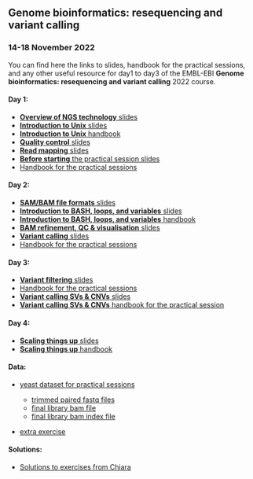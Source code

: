 ## Genome bioinformatics: resequencing and variant calling  
### 14-18 November 2022  

You can find here the links to slides, handbook for the practical sessions, 
and any other useful resource for day1 to day3 of the EMBL-EBI 
**Genome bioinformatics: resequencing and variant calling** 
2022 course.  

#### Day 1:  

* [**Overview of NGS technology** slides](https://docs.google.com/presentation/d/1CfMusrKkOxgPK6V93ZzRMqb_ilueGOAzaTnnkhah7_Y/edit?usp=sharing)  
* [**Introduction to Unix** slides](https://drive.google.com/file/d/1s23lYQJla4LL3rg85eYSI9YatEohGkF2/view?usp=sharing)  
* [**Introduction to Unix** handbook](https://github.com/krother/bash_tutorial/blob/master/README.md)  
* [**Quality control** slides](https://docs.google.com/presentation/d/1XfDMpLkt14B9zowgpEV9OqD6IRaRO-VK4FCIzIaFiPA/edit#slide=id.p40)  
* [**Read mapping** slides](https://docs.google.com/presentation/d/1tH-8Wvjkn37g675mX_MyAeBxBMu-BSSOCX9_LhWh6tM/edit#slide=id.gbcd35d3714_0_1573)  
* [**Before starting** the practical session slides](https://docs.google.com/presentation/d/16y2c39O7QJTOXrfVVFb77204x13e0yrUtUw8P9rUt5Q/edit?usp=sharing)  
* [Handbook for the practical sessions](https://github.com/cbatini/training_materials/blob/main/EBI_NGS_Nov2022/days1_3_mapping_variant_calling_handbook_Nov2022.md)  
  
#### Day 2:  

* [**SAM/BAM file formats** slides](https://docs.google.com/presentation/d/18EsQqkgI0QnU_DGX3X7d43kj3f9fTCYXQOBtLH87688/edit?usp=sharing)    
* [**Introduction to BASH, loops, and variables** slides](https://drive.google.com/file/d/1J7N_kL47UuCyMDmEqzxWV3M7JdK1lyWo/view?usp=share_link)  
* [**Introduction to BASH, loops, and variables** handbook](https://drive.google.com/file/d/1M6xogZVUdmj_LYbgl3fvTys1S2BBstS-/view?usp=sharing)  
* [**BAM refinement, QC & visualisation** slides](https://docs.google.com/presentation/d/18EsQqkgI0QnU_DGX3X7d43kj3f9fTCYXQOBtLH87688/edit?usp=sharing)  
* [**Variant calling** slides](https://docs.google.com/presentation/d/1QboG7Oxv2Hv2CjajVKNRS5TkB76aefiUKH97I8BOUYM/edit?usp=sharing)   
* [Handbook for the practical sessions](https://github.com/cbatini/training_materials/blob/main/EBI_NGS_Nov2022/days1_3_mapping_variant_calling_handbook_Nov2022.md)  

#### Day 3:  

* [**Variant filtering** slides](https://docs.google.com/presentation/d/1QboG7Oxv2Hv2CjajVKNRS5TkB76aefiUKH97I8BOUYM/edit?usp=sharing)   
* [Handbook for the practical sessions](https://github.com/cbatini/training_materials/blob/main/EBI_NGS_Nov2022/days1_3_mapping_variant_calling_handbook_Nov2022.md)  
* [**Variant calling SVs & CNVs** slides](https://docs.google.com/presentation/d/1_mAS3vU08wEniObk5N6tndym2NEtL8JFNRiQ-gNkP3A/edit?usp=share_link)  
* [**Variant calling SVs & CNVs** handbook for the practical session](https://docs.google.com/document/d/1I33hU5T-zkVgXE5EwwWa0uJSSfJ-lbTRl8qWJ5Js-Ng/edit?usp=share_link)  

#### Day 4:  

* [**Scaling things up** slides](https://docs.google.com/presentation/d/1yqNiX9SYAP4Vp94fleayh-BbbxFOUhcQ/edit?usp=sharing&ouid=110304472558688375056&rtpof=true&sd=true)  
* [**Scaling things up** handbook](https://github.com/seanlaidlaw/EBI-Bioinformatics-course-Scaling_things_up)  


#### Data:  

* [yeast dataset for practical sessions](https://drive.google.com/file/d/1JlfiNTWTsCjn1WsL5e1F32oJX9MKl1Yw/view?usp=share_link)  
	+ [trimmed paired fastq files](https://drive.google.com/file/d/1qk03tuGBv3JMJninSCumK4NPtn4_eSaN/view?usp=sharing)  
	+ [final library bam file](https://drive.google.com/file/d/1gjPlPUGjYb4djLgDUkz3_JasN8ya1IUJ/view?usp=sharing)  
	+ [final library bam index file](https://drive.google.com/file/d/1u7qTMsVF-RBHG2nD8EbKaDosLMIkeaYv/view?usp=sharing)  

* [extra exercise](https://drive.google.com/file/d/16b48OPq-uKcs1tLlPEjpn-qvVrkMu7dO/view?usp=share_link)  

#### Solutions:  

* [Solutions to exercises from Chiara](https://docs.google.com/document/d/1klA9Vu7l-c1CkdwfGkrdGxiMrIFHku2CWW6C-8i0ysA/edit?usp=sharing)  
